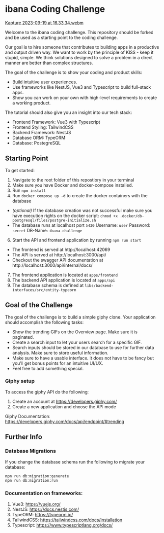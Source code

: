 # ibana Coding Challenge

[Kapture 2023-09-19 at 16.33.34.webm](https://github.com/memins/ibana-coding-challenge/assets/39412964/c5959f26-f59e-4f63-9dc5-be210fa50a00)


Welcome to the ibana coding challenge. This repository should be forked and be used as a starting point to the coding challenge.

Our goal is to hire someone that contributes to building apps in a productive and output driven way. We want to work by the principle of KISS - keep it stupid, simple. We think solutions designed to solve a problem in a direct manner are better than complex structures.

The goal of the challenge is to show your coding and product skills:

- Build intuitive user experiences.
- Use frameworks like NestJS, Vue3 and Typescript to build full-stack apps.
- Show you can work on your own with high-level requirements to create a working product.

The tutorial should also give you an insight into our tech stack:
- Frontend Framework: Vue3 with Typescript
- Frontend Styling: TailwindCSS
- Backend Framework: NestJS
- Database ORM: TypeORM
- Database: PostegreSQL

## Starting Point

To get started:
1. Navigate to the root folder of this repostiory in your terminal
2. Make sure you have Docker and docker-compose installed. 
3. Run ``npm install``
4. Run ``docker compose up -d`` to create the docker containers with the database
- _(optional)_ If the database creation was not successful make sure you have execution rights on the docker script: ``chmod +x .docker/db-postgresql/files/postgre-initialize.sh``
- The database runs at localhost port ``5430`` Username: ``user`` Password: ``secret`` DB-Name: ``ibana-challenge``
6. Start the API and frontend application by running ``npm run start``
- The frontend is served at http://localhost:42069
- The API is served at http://localhost:3000/api/
- Checkout the swagger API documentation at http://localhost:3000/api/internal/docs/
7. The frontend application is located at ``apps/frontend``
8. The backend API application is located at ``apps/api``
9. The database schema is defined at ``libs/backend-interfaces/src/entity-typeorm``

## Goal of the Challenge
The goal of the challenge is to build a simple giphy clone. Your application should accomplish the following tasks:
- Show the trending GIFs on the Overview page. Make sure it is paginated.
- Create a search input to let your users search for a specific GIF.
- Search inputs should be stored in our database to use for further data analysis. Make sure to store useful information.
- Make sure to have a usable interface. It does not have to be fancy but you'll get bonus points for an intuitive UI/UX.
- Feel free to add something special.

### Giphy setup
To access the giphy API do the following: 
1. Create an account at https://developers.giphy.com/
2. Create a new application and choose the API mode

Giphy Documentation: https://developers.giphy.com/docs/api/endpoint/#trending


## Further Info

### Database Migrations
If you change the database schema run the following to migrate your database:

```bash
npm run db:migration:generate
npm run db:migration:run
```

### Documentation on frameworks:
1. Vue3: https://vuejs.org/
2. NestJS: https://docs.nestjs.com/
3. TypeORM: https://typeorm.io/
4. TailwindCSS: https://tailwindcss.com/docs/installation
5. Typescript: https://www.typescriptlang.org/docs/
